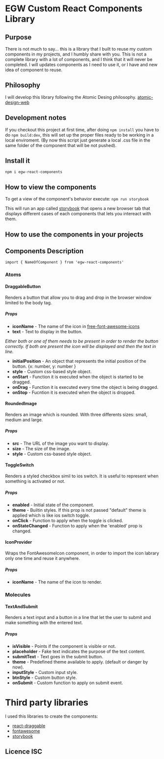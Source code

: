 # EGW Custom React Components Library

## Purpose
There is not much to say... this is a library that I built to reuse my custom components
in my projects, and I humbly share with you. 
This is not a complete library with a lot of components, and I think that it will never be completed. 
I will updates components as I need to use it, or I have and new idea of component to reuse.

## Philosophy
I will develop this library following the Atomic Desing philosophy. [atomic-design-web](http://bradfrost.com/blog/post/atomic-web-design/)

## Development notes
If you checkout this project at first time, after doing `npm install` you have to do `npm build:dev`, this will set up the proper files ready to be working in a local enviroment. (By now this script just generate a local .css file in the same folder of the component that will be not pushed).

## Install it
  `npm i egw-react-components`
  
## How to view the components 
  To get a view of the component's behavior execute:
  `npm run storybook`
  
  This will run an app called [storybook](https://storybook.js.org/) that opens a new browser tab that displays different cases of each components that lets you intereact with them. 
  
## How to use the components in your projects

## Components Description

`import { NameOfComponent } from 'egw-react-components'`

### Atoms

#### DraggableButton
Renders a button that allow you to drag and drop in the browser window limited to the body tag.

##### Props 
  - **iconName** - The name of the icon in [free-font-awesome-icons](https://fontawesome.com/icons?d=gallery&m=free)
  - **text** - Text to display in the button.

  *Either both or one of them needs to be present in order to render the button correctly. 
  If both are present the icon will be displayed and then the text in line.*

  - **initialPosition** -  An object that represents the initial position of the button. {x: number, y: number }
  - **style** - Custom css-based style object. 
  - **onStart** - Function it is executed when the object is started to be dragged. 
  - **onDrag** - Function it is executed every time the object is being dragged.
  - **onStop** - Fucntion it is executed when the object is dropped.

#### RoundedImage
Renders an image which is rounded. With three differents sizes: small, medium and large.

##### Props 
  - **src** - The URL of the image you want to display. 
  - **size** - The size of the image.
  - **style** - Custom css-based style object. 
  
#### ToggleSwitch
Renders a styled checkbox simil to ios switch. It is useful to represent when something is activated or not.

##### Props 
  - **enabled** - Initial state of the component. 
  - **theme** - Builtin styles. If this prop is not passed "default" theme is applied which is like ios switch toggle.
  - **onClick** - Function to apply when the toggle is clicked.
  - **onStateChanged** - Function to apply when the 'enabled' prop is changed.

#### IconProvider
Wraps the FontAwesomeIcon component, in order to import the icon labrary only one time and reuse it anywhere.

##### Props 
  - **iconName** - The name of the icon to render.


### Molecules

#### TextAndSubmit
Renders a text input and a button in a line that let the user to submit and make something with the entered text.

##### Props 
  - **isVisible** - Points if the component is visible or not. 
  - **placeholder** - Fake text indicates the purpose of the text content. 
  - **submitText** - Text goes in the submit button.
  - **theme** - Predefined theme available to apply. (default or danger by now).
  - **inputStyle** - Custom input style.
  - **btnStyle** - Custom button style.
  - **onSubmit** - Custom function to apply on submit event.
   
# Third party libraries 
I used this libraries to create the components:

- [react-draggable](https://github.com/mzabriskie/react-draggable)
- [fontawesome](https://www.npmjs.com/package/@fortawesome/react-fontawesome)
- [storybook](https://storybook.js.org/)

## Licence ISC
